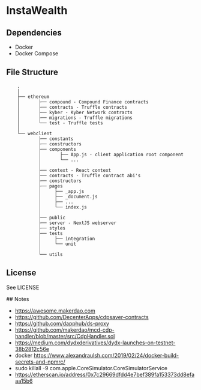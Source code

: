 # InstaWealth


## Dependencies
- Docker
- Docker Compose


## File Structure

```
    .
    │
    ├── ethereum
    │       ├── compound - Compound Finance contracts
    │       ├── contracts - Truffle contracts
    │       ├── kyber - Kyber Network contracts
    │       ├── migrations - Truffle migrations
    │       └── test - Truffle tests
    │
    └── webclient
            ├── constants
            ├── constructors
            ├── components
            │       ├── App.js - client application root component
            │       └── ...
            │
            ├── context - React context
            ├── contracts - Truffle contract abi's
            ├── constructors
            ├── pages
            │     ├── _app.js
            │     ├── _document.js
            │     ├── ...
            │     └── index.js
            │
            ├── public
            ├── server - NextJS webserver
            ├── styles
            ├── tests
            │     ├── integration
            │     └── unit
            │
            └── utils

```


## License

See LICENSE


## Notes

- https://awesome.makerdao.com
- https://github.com/DecenterApps/cdpsaver-contracts
- https://github.com/dapphub/ds-proxy
- https://github.com/makerdao/mcd-cdp-handler/blob/master/src/CdpHandler.sol
- https://medium.com/dydxderivatives/dydx-launches-on-testnet-38b2812c56e
- docker https://www.alexandraulsh.com/2019/02/24/docker-build-secrets-and-npmrc/
- sudo killall -9 com.apple.CoreSimulator.CoreSimulatorService
- https://etherscan.io/address/0x7c29669dfdd4e7bef389fa153373dd8efaaa15b6
